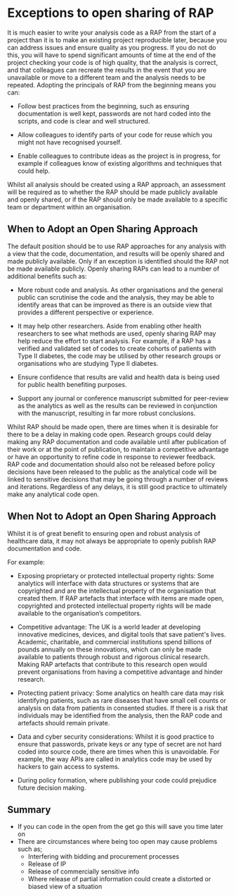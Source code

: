 # Exceptions to open sharing of RAP

It is much easier to write your analysis code as a RAP from the start of a project than it is to make an existing project reproducible later, because you can address issues and ensure quality as you progress. If you do not do this, you will have to spend significant amounts of time at the end of the project checking your code is of high quality, that the analysis is correct, and that colleagues can recreate the results in the event that you are unavailable or move to a different team and the analysis needs to be repeated.  Adopting the principals of RAP from the beginning means you can:

- Follow best practices from the beginning, such as ensuring documentation is well kept, passwords are not hard coded into the scripts, and code is clear and well structured.

- Allow colleagues to identify parts of your code for reuse which you might not have recognised yourself.

- Enable colleagues to contribute ideas as the project is in progress, for example if colleagues know of existing algorithms and techniques that could help.

Whilst all analysis should be created using a RAP approach, an assessment will be required as to whether the RAP should be made publicly available and openly shared, or if the RAP should only be made available to a specific team or department within an organisation.

## When to Adopt an Open Sharing Approach

The default position should be to use RAP approaches for any analysis with a view that the code, documentation, and results will be openly shared and made publicly available.  Only if an exception is identified should the RAP not be made available publicly.  Openly sharing RAPs can lead to a number of additional benefits such as:

- More robust code and analysis.  As other organisations and the general public can scrutinise the code and the analysis, they may be able to identify areas that can be improved as there is an outside view that provides a different perspective or experience.  

- It may help other researchers. Aside from enabling other health researchers to see what methods are used, openly sharing RAP may help reduce the effort to start analysis.  For example, if a RAP has a verified and validated set of codes to create cohorts of patients with Type II diabetes, the code may be utilised by other research groups or organisations who are studying Type II diabetes.

- Ensure confidence that results are valid and health data is being used for public health benefiting purposes.

- Support any journal or conference manuscript submitted for peer-review as the analytics as well as the results can be reviewed in conjunction with the manuscript, resulting in far more robust conclusions.

Whilst RAP should be made open, there are times when it is desirable for there to be a delay in making code open. Research groups could delay making any RAP documentation and code available until after publication of their work or at the point of publication, to maintain a competitive advantage or have an opportunity to refine code in response to reviewer feedback. RAP code and documentation should also not be released before policy decisions have been released to the public as the analytical code will be linked to sensitive decisions that may be going through a number of reviews and iterations. Regardless of any delays, it is still good practice to ultimately make any analytical code open.

## When Not to Adopt an Open Sharing Approach

Whilst it is of great benefit to ensuring open and robust analysis of healthcare data, it may not always be appropriate to openly publish RAP documentation and code.  

For example:  

- Exposing proprietary or protected intellectual property rights: Some analytics will interface with data structures or systems that are copyrighted and are the intellectual property of the organisation that created them.  If RAP artefacts that interface with items are made open, copyrighted and protected intellectual property rights will be made available to the organisation’s competitors.

- Competitive advantage: The UK is a world leader at developing innovative medicines, devices, and digital tools that save patient's lives. Academic, charitable, and commercial institutions spend billions of pounds annually on these innovations, which can only be made available to patients through robust and rigorous clinical research. Making RAP artefacts that contribute to this research open would prevent organisations from having a competitive advantage and hinder research.

- Protecting patient privacy: Some analytics on health care data may risk identifying patients, such as rare diseases that have small cell counts or analysis on data from patients in consented studies.  If there is a risk that individuals may be identified from the analysis, then the RAP code and artefacts should remain private.

- Data and cyber security considerations: Whilst it is good practice to ensure that passwords, private keys or any type of secret are not hard coded into source code, there are times when this is unavoidable.  For example, the way APIs are called in analytics code may be used by hackers to gain access to systems.  

- During policy formation, where publishing your code could prejudice future decision making.

## Summary

- If you can code in the open from the get go this will save you time later on
- There are circumstances where being too open may cause problems such as;
    - Interfering with bidding and procurement processes
    - Release of IP
    - Release of commercially sensitive info
    - Where release of partial information could create a distorted or biased view of a situation
